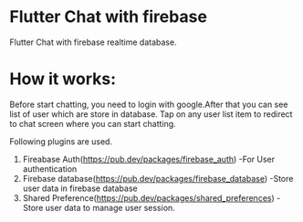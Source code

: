 # Flutter Chat with firebase

Flutter Chat with firebase realtime database.

# How it works:

Before start chatting, you need to login with google.After that you can see list of user which are store in database.
Tap on any user list item to redirect to chat screen where you can start chatting.

Following plugins are used.
1) Fireabase Auth(https://pub.dev/packages/firebase_auth)
    -For User authentication
2) Firebase database(https://pub.dev/packages/firebase_database)
    -Store user data in firebase database
3) Shared Preference(https://pub.dev/packages/shared_preferences)
    -Store user data to manage user session.
